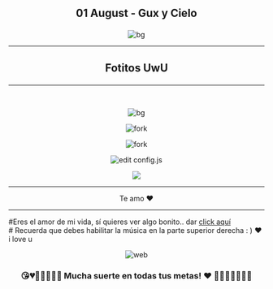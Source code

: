 ## <p align="center"> 01 August - Gux y Cielo </p>
<p align="center"> <img src="/imagesGithub/Love_01.png" alt="bg" /> </p>

<hr>

## <p align="center"> Fotitos UwU </p>

<hr>
</br>
<p align="center"> <img src="/imagesGithub/Love_02.jpeg" alt="bg" /> </p>

<p align="center"> <img src="/imagesGithub/Love_03.jpeg" alt="fork" /> </p>

<p align="center"> <img src="/imagesGithub/Love_04.jpeg" alt="fork" /> </p>

<p align="center"> <img src="/imagesGithub/Love_05.jpeg" alt="edit config.js" /> </p>

<p align="center"> <img src="/imagesGithub/Love_06.jpeg"  /> </p>

<hr>
<p align="center"> Te amo ♥ </p>
<hr>

#Eres el amor de mi vida, sí quieres ver algo bonito.. dar [click aquí](https://nestor36.github.io/)
<br># Recuerda que debes habilitar la música en la parte superior derecha : ) ♥ i love u
<p align="center"> <img src="/img/logi.gif" alt="web" /> </p>

### <p align="center">😘💔💙💓💝💟💑 Mucha suerte en todas tus metas! ♥ 💚💗💘💖💞💋👄</p>
